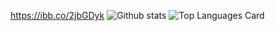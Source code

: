 https://ibb.co/2jbGDyk
![Github stats](https://github-readme-stats.vercel.app/api?username=bahadiralsan&theme=highcontrast&show_icons=true&count_private=true)
![Top Languages Card](https://github-readme-stats.vercel.app/api/top-langs/?username=bahadiralsan)

<!--
**bahadiralsan/bahadiralsan** is a ✨ _special_ ✨ repository because its `README.md` (this file) appears on your GitHub profile.
